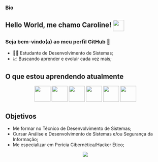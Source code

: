 
### Bio
## Hello World, me chamo Caroline!  <img src="https://r1.community.samsung.com/t5/image/serverpage/image-id/3416758i2EEF9A35E062EC07?v=v2" width="35" align="center"/>

### Seja bem-vindo(a) ao meu perfil GitHub 👋

 - 👩‍💻 Estudante de Desenvolvimento de Sistemas; 
 - 📈 Buscando aprender e evoluir cada vez mais;

## O que estou aprendendo atualmente

<div align="center" class="imagens_home">
 
<img src="https://cdn.jsdelivr.net/gh/devicons/devicon/icons/java/java-original.svg" height="50" width="50"/>
<img src="https://cdn.jsdelivr.net/gh/devicons/devicon/icons/javascript/javascript-original.svg" height="50" width="50" /> 
<img src="https://cdn.jsdelivr.net/gh/devicons/devicon/icons/html5/html5-original.svg" height="50" width="50" />
<img src="https://cdn.jsdelivr.net/gh/devicons/devicon/icons/css3/css3-original.svg" height="50" width="50" />
<img src="https://cdn.jsdelivr.net/gh/devicons/devicon/icons/python/python-original.svg" height="50" width="50"/>
<img src="https://cdn.jsdelivr.net/gh/devicons/devicon/icons/git/git-original.svg" height="50" width="50"/>
 
</div>

## Objetivos

 - Me formar no Técnico de Desenvolvimento de Sistemas;
 - Cursar Análise e Desenvolvimento de Sistemas e/ou Segurança da Informação;
 - Me especializar em Perícia Cibernética/Hacker Ético;

<div align="center" class="imagens_home">
<img src="https://i.gifer.com/origin/43/43dab81680b8eac30959130eecae5dd4.gif"/>
</div>
                                                                                                             
